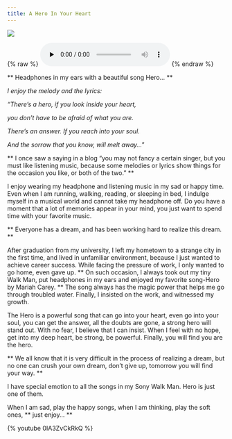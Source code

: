 ```yaml
---
title: A Hero In Your Heart
---
```


![](https://68.media.tumblr.com/b558339bf2e8a74548075bb4ac55bd47/tumblr_inline_oqdwxuhPEC1um1hre_540.jpg)

{% raw %}
<audio id="player2" preload="none" controls style="max-width: 100%">
  <source src="Hero - Mariah Carey (Lyrics).mp3" type="audio/mp3">
</audio>
{% endraw %}

** Headphones in my ears with a beautiful song Hero… **

*I enjoy the melody and the lyrics:* 

*“There’s a hero, if you look inside your heart,* 

*you don’t have to be afraid of what you are.*

*There’s an answer. If you reach into your soul.*

*And the sorrow that you know, will melt away…"*

** I once saw a saying in a blog “you may not fancy a certain singer, but you must like listening music, because some melodies or lyrics show things for the occasion you like, or both of the two.” **

I enjoy wearing my headphone and listening music in my sad or happy time. Even when I am running, walking, reading, or sleeping in bed, I indulge myself in a musical world and cannot take my headphone off. Do you have a moment that a lot of memories appear in your mind, you just want to spend time with your favorite music.

** Everyone has a dream, and has been working hard to realize this dream. **

After graduation from my university, I left my hometown to a strange city in the first time, and lived in unfamiliar environment, because I just wanted to achieve career success. While facing the pressure of work, I only wanted to go home, even gave up. ** On such occasion, I always took out my tiny Walk Man, put headphones in my ears and enjoyed my favorite song-Hero by Mariah Carey. ** The song always has the magic power that helps me go through troubled water. Finally, I insisted on the work, and witnessed my growth.

The Hero is a powerful song that can go into your heart, even go into your soul, you can get the answer, all the doubts are gone, a strong hero will stand out. With no fear, I believe that I can insist. When I feel with no hope, get into my deep heart, be strong, be powerful. Finally, you will find you are the hero.

** We all know that it is very difficult in the process of realizing a dream, but no one can crush your own dream, don’t give up, tomorrow you will find your way. **

I have special emotion to all the songs in my Sony Walk Man. Hero is just one of them.

When I am sad, play the happy songs, when I am thinking, play the soft ones, ** just enjoy… **

{% youtube 0IA3ZvCkRkQ %}


